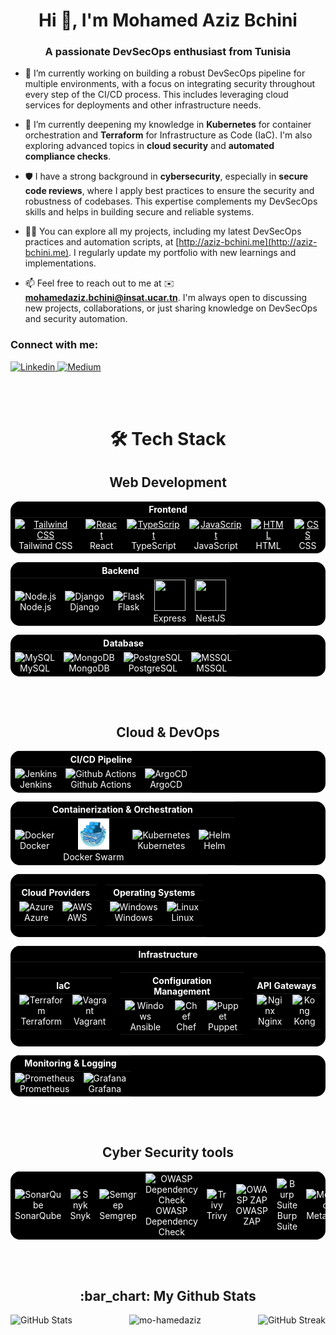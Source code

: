 <h1 align="center">Hi 👋, I'm Mohamed Aziz Bchini</h1>
<h3 align="center">A passionate DevSecOps enthusiast from Tunisia</h3>

- 🔭 I’m currently working on building a robust DevSecOps pipeline for multiple environments, with a focus on integrating security throughout every step of the CI/CD process. This includes leveraging cloud services for deployments and other infrastructure needs.

- 🌱 I’m currently deepening my knowledge in **Kubernetes** for container orchestration and **Terraform** for Infrastructure as Code (IaC). I'm also exploring advanced topics in **cloud security** and **automated compliance checks**.

- 🛡️ I have a strong background in **cybersecurity**, especially in **secure code reviews**, where I apply best practices to ensure the security and robustness of codebases. This expertise complements my DevSecOps skills and helps in building secure and reliable systems.

- 👨‍💻 You can explore all my projects, including my latest DevSecOps practices and automation scripts, at [http://aziz-bchini.me](http://aziz-bchini.me). I regularly update my portfolio with new learnings and implementations.

- 📫 Feel free to reach out to me at :envelope: **mohamedaziz.bchini@insat.ucar.tn**. I'm always open to discussing new projects, collaborations, or just sharing knowledge on DevSecOps and security automation.


<!--
<h3>📕 My Latest Blog Posts</h3>
BLOG-POST-LIST:START
BLOG-POST-LIST:END
-->

<h3 align="left">Connect with me:</h3>
<p align="left">
  <a href="https://www.linkedin.com/in/mohamed-aziz-bchini/" target="_blank">
    <img src="https://bentos.jkominovic.dev/api/v1/bento-cards?url=https%3A%2F%2Fwww.linkedin.com%2Fin%2Fmohamed-aziz-bchini%2F&subtitle=@Aziz+Bchini&size=square" alt="Linkedin">
  </a>
  <a href="https://medium.com/@mohamedaziz0801" target="_blank">
    <img src="https://bentos.jkominovic.dev/api/v1/bento-cards?url=https://www.medium.com&subtitle=@Aziz+Bchini&size=square" alt="Medium">
  </a>
</p>

<br><br>
<h1 align="center">🛠️ Tech Stack</h1>

<!-- flatten the web dev skills, to be like the cybersec section -->
<h2 align="center">Web Development</h2>

<div align="center">
<table style="background-color: black; color: white; border: none; border-radius: 15px; overflow: hidden;">
  <thead>
    <tr>
      <th colspan="8" align="center" style="color: white;">Frontend</th>
    </tr>
  </thead>
  <tbody>
    <tr>
      <td align="center" style="border: none;">
        <a href="https://tailwindcss.com/" style="color: white;">
          <img src="https://cdn.worldvectorlogo.com/logos/tailwindcss.svg" width="50" height="50" alt="Tailwind CSS"/>
        </a>
        <br>Tailwind CSS
      </td>
      <td align="center" style="border: none;">
        <a href="https://reactjs.org/" style="color: white;">
          <img src="https://techstack-generator.vercel.app/react-icon.svg" alt="React" width="50" height="50"/>
        </a>
        <br>React
      </td>
      <td align="center" style="border: none;">
        <a href="https://www.typescriptlang.org/" style="color: white;">
          <img src="https://techstack-generator.vercel.app/ts-icon.svg" alt="TypeScript" width="50" height="50"/>
        </a>
        <br>TypeScript
      </td>
      <td align="center" style="border: none;">
        <a href="https://developer.mozilla.org/en-US/docs/Web/JavaScript" style="color: white;">
          <img src="https://techstack-generator.vercel.app/js-icon.svg" alt="JavaScript" width="50" height="50"/>
        </a>
        <br>JavaScript
      </td>
      <td align="center" style="border: none;">
        <a href="https://developer.mozilla.org/en-US/docs/Web/HTML" style="color: white;">
          <img src="https://cdn.worldvectorlogo.com/logos/html-1.svg" width="50" height="50" alt="HTML"/>
        </a>
        <br>HTML
      </td>
      <td align="center" style="border: none;">
        <a href="https://developer.mozilla.org/en-US/docs/Web/CSS" style="color: white;">
          <img src="https://cdn.worldvectorlogo.com/logos/css-3.svg" width="50" height="50" alt="CSS"/>
        </a>
        <br>CSS
      </td>
    </tr>
  </tbody>
</table>
</div>



<div align="center">
<table style="background-color: black; color: white; border: none; border-radius: 15px; overflow: hidden;">
  <thead>
    <tr>
      <th colspan="5" align="center" style="color: white;">Backend</th>
    </tr>
  </thead>
  <tbody>
    <tr>
      <td align="center" style="border: none;">
        <img src="https://cdn.worldvectorlogo.com/logos/nodejs-icon.svg" width="50" height="50" alt="Node.js"/><br>Node.js
      </td>
      <td align="center" style="border: none;">
        <img src="https://techstack-generator.vercel.app/django-icon.svg" width="50" height="50" alt="Django"/><br>Django
      </td>
      <td align="center" style="border: none;">
        <img src="https://skillicons.dev/icons?i=flask" width="50" height="50" alt="Flask"/><br>Flask
      </td>
      <td align="center" style="border: none;">
        <img src="https://skillicons.dev/icons?i=express" width="50" height="50"/><br>Express
      </td>
      <td align="center" style="border: none;">
        <img src="https://skillicons.dev/icons?i=nestjs" width="50" height="50"/><br>NestJS
      </td>
    </tr>
  </tbody>
</table>
</div>

<div align="center">
<table style="background-color: black; color: white; border: none; border-radius: 15px; overflow: hidden;">
  <thead>
    <tr>
      <th colspan="4" align="center" style="color: white;">Database</th>
    </tr>
  </thead>
  <tbody>
    <tr>
      <td align="center" style="border: none;">
        <img src="https://techstack-generator.vercel.app/mysql-icon.svg" alt="MySQL" width="50" height="50"/><br>MySQL
      </td>
      <td align="center" style="border: none;">
        <img src="https://skillicons.dev/icons?i=mongodb" alt="MongoDB" width="50" height="50"/><br>MongoDB
      </td>
      <td align="center" style="border: none;">
        <img src="https://skillicons.dev/icons?i=postgresql" alt="PostgreSQL" width="50" height="50"/><br>PostgreSQL
      </td>
      <td align="center" style="border: none;">
        <img src="https://upload.wikimedia.org/wikipedia/commons/9/99/Logo_M_SQL_Server.png" alt="MSSQL" width="100" height="40"/><br>MSSQL
      </td>
    </tr>
  </tbody>
</table>
</div>

<br><br>
<h2 align="center">Cloud & DevOps</h2>

<div align="center">
<table style="background-color: black; color: white; border: none; border-radius: 15px; overflow: hidden;">
  <thead>
    <tr>
      <th colspan="3" align="center" style="color: white;">CI/CD Pipeline</th>
    </tr>
  </thead>
  <tbody>
    <tr>
      <td align="center" style="border: none;">
        <img src="https://skillicons.dev/icons?i=jenkins" alt="Jenkins" width="50" height="50"/><br>Jenkins
      </td>
      <td align="center" style="border: none;">
        <img src="https://skillicons.dev/icons?i=github" alt="Github Actions" width="50" height="50"/><br>Github Actions
      </td>
      <td align="center" style="border: none;">
        <img src="https://go-skill-icons.vercel.app/api/icons?i=argocd" alt="ArgoCD" width="50" height="50"/><br>ArgoCD
      </td>
    </tr>
  </tbody>
</table>
</div>

<div align="center">
<table style="background-color: black; color: white; border: none; border-radius: 15px; overflow: hidden;">
  <thead>
    <tr>
      <th colspan="4" align="center" style="color: white;">Containerization & Orchestration</th>
    </tr>
  </thead>
  <tbody>
    <tr>
      <td align="center" style="border: none;">
        <img src="https://techstack-generator.vercel.app/docker-icon.svg" alt="Docker" width="50" height="50"/><br>Docker
      </td>
      <td align="center" style="border: none;">
        <img src="https://raw.githubusercontent.com/docker-library/docs/471fa6e4cb58062ccbf91afc111980f9c7004981/swarm/logo.png" alt="Docker Swarm" width="50" height="50"/><br>Docker Swarm
      </td>
      <td align="center" style="border: none;">
        <img src="https://techstack-generator.vercel.app/kubernetes-icon.svg" alt="Kubernetes" width="50" height="50"/><br>Kubernetes
      </td>
      <td align="center" style="border: none;">
        <img src="https://go-skill-icons.vercel.app/api/icons?i=helm" alt="Helm" width="50" height="50"/><br>Helm
      </td>
    </tr>
  </tbody>
</table>
</div>

<div align="center">
  <table style="background-color: black; color: white; border: none; border-radius: 15px; overflow: hidden;">
    <tbody>
      <tr>
        <td colspan="2" align="center" style="border: none;">
          <table style="background-color: black; color: white; border: none;">
            <thead>
              <tr>
                <th colspan="2" align="center" style="color: white;">Cloud Providers</th>
              </tr>
            </thead>
            <tbody>
              <tr>
                <td align="center" style="border: none;">
                  <img src="https://skillicons.dev/icons?i=azure" alt="Azure" width="50" height="50"/><br>Azure
                </td>
                <td align="center" style="border: none;">
                  <img src="https://techstack-generator.vercel.app/aws-icon.svg" alt="AWS" width="50" height="50"/><br>AWS
                </td>
              </tr>
            </tbody>
          </table>
        </td>
        <td colspan="2" align="center" style="border: none;">
          <table style="background-color: black; color: white; border: none;">
            <thead>
              <tr>
                <th colspan="2" align="center" style="color: white;">Operating Systems</th>
              </tr>
            </thead>
            <tbody>
              <tr>
                <td align="center" style="border: none;">
                  <img src="https://skillicons.dev/icons?i=windows" alt="Windows" width="50" height="50"/><br>Windows
                </td>
                <td align="center" style="border: none;">
                  <img src="https://skillicons.dev/icons?i=linux" alt="Linux" width="50" height="50"/><br>Linux
                </td>
              </tr>
            </tbody>
          </table>
        </td>
      </tr>
    </tbody>
  </table>
</div>

<div align="center">
  <table style="background-color: black; color: white; border: none; border-radius: 15px; overflow: hidden;">
    <thead>
      <tr>
        <th colspan="3" align="center" style="color: white;">Infrastructure</th>
      </tr>
    </thead>
    <tbody>
      <tr>
        <td colspan="1" align="center" style="border: none;">
          <table style="background-color: black; color: white; border: none;">
            <thead>
              <tr>
                <th colspan="2" align="center" style="color: white;">IaC</th>
              </tr>
            </thead>
            <tbody>
              <tr>
                <td align="center" style="border: none;">
                  <img src="https://skillicons.dev/icons?i=terraform" alt="Terraform" width="50" height="50"/><br>Terraform
                </td>
                <td align="center" style="border: none;">
                  <img src="https://go-skill-icons.vercel.app/api/icons?i=vagrant" alt="Vagrant" width="50" height="50"/><br>Vagrant
                </td>
              </tr>
            </tbody>
          </table>
        </td>
        <td colspan="1" align="center" style="border: none;">
          <table style="background-color: black; color: white; border: none;">
            <thead>
              <tr>
                <th colspan="3" align="center" style="color: white;">Configuration Management</th>
              </tr>
            </thead>
            <tbody>
              <tr>
                <td align="center" style="border: none;">
                  <img src="https://skillicons.dev/icons?i=ansible" alt="Windows" width="50" height="50"/><br>Ansible
                </td>
                <td align="center" style="border: none;">
                  <img src="https://encrypted-tbn0.gstatic.com/images?q=tbn:ANd9GcSoSO6KzOV-jFJxQWAw_iOR3C7P2iMXHf1MIEsi-zxsxjgYBmzz8Y9KBhkchA5IHWj_pCw&usqp=CAU" alt="Chef" width="50" height="50"/><br>Chef
                </td>
                <td align="center" style="border: none;">
                  <img src="https://www.goetas.com/img/services/puppet-logo.png" alt="Puppet" width="50" height="50"/><br>Puppet
                </td>
              </tr>
            </tbody>
          </table>
        </td>
        <td colspan="1" align="center" style="border: none;">
          <table style="background-color: black; color: white; border: none;">
            <thead>
              <tr>
                <th colspan="2" align="center" style="color: white;">API Gateways</th>
              </tr>
            </thead>
            <tbody>
              <tr>
                <td align="center" style="border: none;">
                  <img src="https://go-skill-icons.vercel.app/api/icons?i=nginx" alt="Nginx" width="50" height="50"/><br>Nginx
                </td>
                <td align="center" style="border: none;">
                  <img src="https://media.trustradius.com/vendor-logos/2V/Hk/9T8XEAI88GT3.PNG" alt="Kong" width="50" height="50"/><br>Kong
                </td>
              </tr>
            </tbody>
          </table>
        </td>
      </tr>
    </tbody>
  </table>
</div>

<div align="center">
<table style="background-color: black; color: white; border: none; border-radius: 15px; overflow: hidden;">
  <thead>
    <tr>
      <th colspan="2" align="center" style="color: white;">Monitoring & Logging</th>
    </tr>
  </thead>
  <tbody>
    <tr>
      <td align="center" style="border: none;">
        <img src="https://upload.wikimedia.org/wikipedia/commons/thumb/3/38/Prometheus_software_logo.svg/775px-Prometheus_software_logo.svg.png" alt="Prometheus" width="50" height="50"/><br>Prometheus
      </td>
      <td align="center" style="border: none;">
        <img src="https://go-skill-icons.vercel.app/api/icons?i=grafana" alt="Grafana" width="50" height="50"/><br>Grafana
      </td>
    </tr>
  </tbody>
</table>
</div>

<br><br>
<h2 align="center">Cyber Security tools</h2>

<div align="center">
<table style="background-color: black; color: white; border: none; border-radius: 15px; overflow: hidden;">
  <tbody>
    <tr>
      <td align="center" style="border: none;">
        <img src="https://cdn.worldvectorlogo.com/logos/sonarqube-1.svg" alt="SonarQube" width="50" height="50"/><br>SonarQube
      </td>
      <td align="center" style="border: none;">
        <img src="https://go-skill-icons.vercel.app/api/icons?i=snyk" alt="Snyk" width="50" height="50"/><br>Snyk
      </td>
      <td align="center" style="border: none;">
        <img src="https://lewisardern.gallerycdn.vsassets.io/extensions/lewisardern/semgrep-snippets/0.0.5/1648653552484/Microsoft.VisualStudio.Services.Icons.Default" alt="Semgrep" width="50" height="50"/><br>Semgrep
      </td>
      <td align="center" style="border: none;">
        <img src="https://dependency-check.gallerycdn.vsassets.io/extensions/dependency-check/dependencycheck/6.2.3/1712759779885/Microsoft.VisualStudio.Services.Icons.Default" alt="OWASP Dependency Check" width="50" height="50"/><br>OWASP Dependency Check
      </td>
      <td align="center" style="border: none;">
        <img src="https://appsecmap.com/images/d/Trivy.png" alt="Trivy" width="50" height="50"/><br>Trivy
      </td>
      <td align="center" style="border: none;">
        <img src="https://logos.bugcrowdusercontent.com/logos/2376/fdfa/651b17be/051e0245d787d1f71246d515e88a8564_zap256x256-oversize.png" alt="OWASP ZAP" width="50" height="50"/><br>OWASP ZAP
      </td>
      <td align="center" style="border: none;">
        <img src="https://w7.pngwing.com/pngs/276/718/png-transparent-burp-suite-alt-macos-bigsur-icon.png" alt="Burp Suite" width="50" height="50"/><br>Burp Suite
      </td>
      <td align="center" style="border: none;">
        <img src="https://atomrace.com/blog/wp-content/uploads/2017/10/metasploit-logo.png" alt="Metasploit" width="50" height="50"/><br>Metasploit
      </td>
      <td align="center" style="border: none;">
        <img src="https://avatars.githubusercontent.com/u/35606478?s=200&v=4" alt="DefectDojo" width="50" height="50"/><br>DefectDojo
      </td>
      <td align="center" style="border: none;">
        <img src="https://avatars.githubusercontent.com/u/40258585?s=280&v=4" alt="Dependency-Track" width="50" height="50"/><br>Dependency-Track
      </td>
      <td align="center" style="border: none;">
        <img src="https://upload.wikimedia.org/wikipedia/commons/8/80/HashiCorp_Logo_no_text.png" alt="HashiCorp Vault" width="50" height="50"/><br>HashiCorp Vault
      </td>
    </tr>
  </tbody>
</table>
</div>

<br><br>
<h2 align="center">:bar_chart: My Github Stats</h2>

<div id=github-stats align=center style="display: flex; justify-content: space-between;">
  <img src="https://myreadme.vercel.app/api/embed/mo-hamedaziz?panels=commitgraph" alt="GitHub Stats" style="height: 200px;" />
  <img src="https://github-readme-stats.vercel.app/api/top-langs?username=mo-hamedaziz&show_icons=true&locale=en&layout=compact" alt="mo-hamedaziz" style="height: 200px;" />
  <img src="https://streak-stats.demolab.com?user=mo-hamedaziz" alt="GitHub Streak" style="height: 200px;" />
</div>
